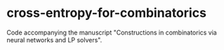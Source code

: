 # cross-entropy-for-combinatorics
Code accompanying the manuscript "Constructions in combinatorics via neural networks and LP solvers".
